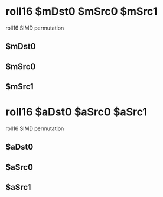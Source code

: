 # roll16 $mDst0 $mSrc0 $mSrc1

roll16 SIMD permutation


## $mDst0

## $mSrc0

## $mSrc1

# roll16 $aDst0 $aSrc0 $aSrc1

roll16 SIMD permutation


## $aDst0

## $aSrc0

## $aSrc1

